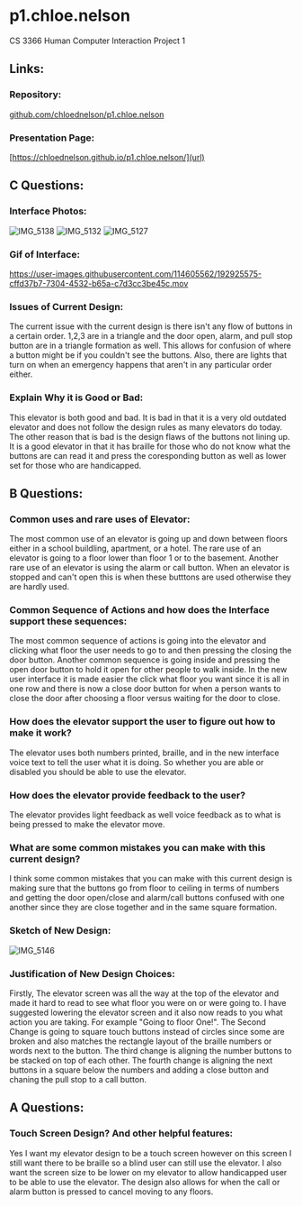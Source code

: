 # p1.chloe.nelson
CS 3366 Human Computer Interaction Project 1

## Links:
### Repository: 
[github.com/chloednelson/p1.chloe.nelson](url)

### Presentation Page:
[https://chloednelson.github.io/p1.chloe.nelson/](url)

## C Questions:
### Interface Photos:
![IMG_5138](https://user-images.githubusercontent.com/114605562/192924281-831dd53d-87f9-4810-a54b-a994a5d37f64.jpg)
![IMG_5132](https://user-images.githubusercontent.com/114605562/192924295-69446ef2-2a07-4052-83d9-e3fba9edf26d.JPG)
![IMG_5127](https://user-images.githubusercontent.com/114605562/192924302-189325b4-1c39-4d48-8a1f-e020ac3e5f96.jpg)

### Gif of Interface:
https://user-images.githubusercontent.com/114605562/192925575-cffd37b7-7304-4532-b65a-c7d3cc3be45c.mov

### Issues of Current Design:
The current issue with the current design is there isn't any flow of buttons in a certain order. 1,2,3 are in a triangle and the door open, alarm, and pull stop button are in a triangle formation as well. This allows for confusion of where a button might be if you couldn't see the buttons. Also, there are lights that turn on when an emergency happens that aren't in any particular order either.

### Explain Why it is Good or Bad:
This elevator is both good and bad. It is bad in that it is a very old outdated elevator and does not follow the design rules as many elevators do today. The other reason that is bad is the design flaws of the buttons not lining up. It is a good elevator in that it has braille for those who do not know what the buttons are can read it and press the coresponding button as well as lower set for those who are handicapped. 

## B Questions:
### Common uses and rare uses of Elevator:
The most common use of an elevator is going up and down between floors either in a school buildling, apartment, or a hotel. The rare use of an elevator is going to a floor lower than floor 1 or to the basement. Another rare use of an elevator is using the alarm or call button. When an elevator is stopped and can't open this is when these butttons are used otherwise they are hardly used.

### Common Sequence of Actions and how does the Interface support these sequences:
The most common sequence of actions is going into the elevator and clicking what floor the user needs to go to and then pressing the closing the door button. Another common sequence is going inside and pressing the open door button to hold it open for other people to walk inside. In the new user interface it is made easier the click what floor you want since it is all in one row and there is now a close door button for when a person wants to close the door after choosing a floor versus waiting for the door to close.

### How does the elevator support the user to figure out how to make it work?
The elevator uses both numbers printed, braille, and in the new interface voice text to tell the user what it is doing. So whether you are able or disabled you should be able to use the elevator.

### How does the elevator provide feedback to the user?
The elevator provides light feedback as well voice feedback as to what is being pressed to make the elevator move.

### What are some common mistakes you can make with this current design?
I think some common mistakes that you can make with this current design is making sure that the buttons go from floor to ceiling in terms of numbers and getting the door open/close and alarm/call buttons confused with one another since they are close together and in the same square formation.

### Sketch of New Design:
![IMG_5146](https://user-images.githubusercontent.com/114605562/192926887-6e9e01fe-ad40-4ac2-b837-88d3c74ecc92.jpg)

### Justification of New Design Choices:
Firstly, The elevator screen was all the way at the top of the elevator and made it hard to read to see what floor you were on or were going to. I have suggested lowering the elevator screen and it also now reads to you what action you are taking. For example "Going to floor One!". The Second Change is going to square touch buttons instead of circles since some are broken and also matches the rectangle layout of the braille numbers or words next to the button. The third change is aligning the number buttons to be stacked on top of each other. The fourth change is aligning the next buttons in a square below the numbers and adding a close button and chaning the pull stop to a call button.

## A Questions:
### Touch Screen Design? And other helpful features:
Yes I want my elevator design to be a touch screen however on this screen I still want there to be braille so a blind user can still use the elevator. I also want the screen size to be lower on my elevator to allow handicapped user to be able to use the elevator. The design also allows for when the call or alarm button is pressed to cancel moving to any floors.
